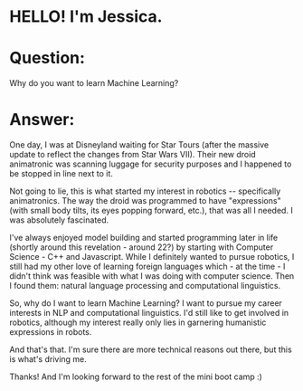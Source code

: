 # HELLO! I'm Jessica.

# Question:
Why do you want to learn Machine Learning?

# Answer:
One day, I was at Disneyland waiting for Star Tours (after the massive update to
reflect the changes from Star Wars VII). Their new droid animatronic was scanning
luggage for security purposes and I happened to be stopped in line next to it.

Not going to lie, this is what started my interest in robotics -- specifically animatronics.
The way the droid was programmed to have "expressions" (with small body tilts, its eyes popping
forward, etc.), that was all I needed. I was absolutely fascinated.

I've always enjoyed model building and started programming later in life (shortly around this revelation -
around 22?) by starting with Computer Science - C++ and Javascript. While I definitely
wanted to pursue robotics, I still had my other love of learning foreign languages which - at the time -
I didn't think was feasible with what I was doing with computer science. Then I found them:
natural language processing and computational linguistics.

So, why do I want to learn Machine Learning? I want to pursue my career interests in NLP and
computational linguistics. I'd still like to get involved in robotics, although my interest really
only lies in garnering humanistic expressions in robots.

And that's that. I'm sure there are more technical reasons out there, but this is what's driving me.

Thanks! And I'm looking forward to the rest of the mini boot camp :)
